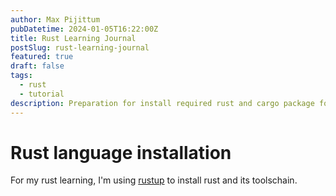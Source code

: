```yaml
---
author: Max Pijittum
pubDatetime: 2024-01-05T16:22:00Z
title: Rust Learning Journal
postSlug: rust-learning-journal
featured: true
draft: false
tags:
  - rust
  - tutorial
description: Preparation for install required rust and cargo package for developments.
---
```


# Rust language installation

For my rust learning, I'm using [rustup](https://rustup.rs/) to install rust and its toolschain.
